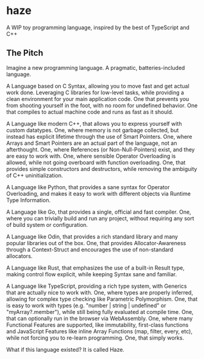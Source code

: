 # haze
A WIP toy programming language, inspired by the best of TypeScript and C++

## The Pitch

Imagine a new programming language. A pragmatic, batteries-included language.

A Language based on C Syntax, allowing you to move fast and get actual work done.
Leveraging C libraries for low-level tasks, while providing a clean environment for your main application code. 
One that prevents you from shooting yourself in the foot, with no room for undefined behavior. 
One that compiles to actual machine code and runs as fast as it should.

A Language like modern C++, that allows you to express yourself with custom datatypes. 
One, where memory is not garbage collected, but instead has explicit lifetime through the use of Smart Pointers.
One, where Arrays and Smart Pointers are an actual part of the language, not an afterthought.
One, where References (or Non-Null-Pointers) exist, and they are easy to work with.
One, where sensible Operator Overloading is allowed, while not going overboard with function overloading.
One, that provides simple constructors and destructors, while removing the ambiguity of C++ uninitialization.

A Language like Python, that provides a sane syntax for Operator Overloading, and makes it easy to work with
different objects via Runtime Type Information.

A Language like Go, that provides a single, official and fast compiler.
One, where you can trivially build and run any project, without requiring any sort of build system or configuration.

A Language like Odin, that provides a rich standard library and many popular libraries out of the box.
One, that provides Allocator-Awareness through a Context-Struct and encourages the use of non-standard allocators.

A Language like Rust, that emphasizes the use of a built-in Result type, making control flow explicit, while
keeping Syntax sane and familiar.

A Language like TypeScript, providing a rich type system, with Generics that are actually nice to work with.
One, where types are properly inferred, allowing for complex type checking like Parametric Polymorphism.
One, that is easy to work with types (e.g. "number | string | undefined" or "myArray?.member"), 
while still being fully evaluated at compile time.
One, that can optionally run in the browser via WebAssembly.
One, where many Functional Features are supported, like immutability, first-class functions and JavaScript Features like
inline Array Functions (map, filter, every, etc), while not forcing you to re-learn programming.
One, that simply works.

What if this language existed? It is called Haze.
